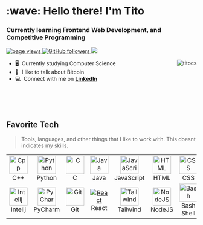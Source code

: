 <h1 align="left" id="hfn-title">:wave: Hello there! I'm Tito</h1>
<h3 align="left">Currently learning Frontend Web Development, and Competitive Programming</h3>

<p align="left">
  <a href="https://github.com/titocs/titocs">
    <img src="https://komarev.com/ghpvc/?username=titocs" alt="page views" />
  </a>
  <a href="https://github.com/titocs?tab=followers">
    <img alt="GitHub followers" src="https://img.shields.io/github/followers/titocs?color=green&logo=github">
  </a>
  <a href="https://twitter.com/intent/follow?screen_name=hfnnff&tw_p=followbutton">
    <img src="https://img.shields.io/twitter/follow/hfnnff?label=%40hfnnff&style=social">
  </a>
</p>

<a href="#hfn-title">
  <img src="https://github-readme-stats.vercel.app/api?username=titocs&show_icons=true&count_private=true&include_all_commits=true" alt="titocs" align="right" />
</a>

- 🖥️ &nbsp;Currently studying Computer Science
- :speech_balloon: &nbsp;I like to talk about Bitcoin
- :computer: &nbsp;Connect with me on **[LinkedIn]**

<br>
<br>
<br>

<h2 align="left" id="hfn-tech">Favorite Tech</h2>

> Tools, languages, and other things that I like to work with. This doesnt indicates my skills.

<table>
  <tr>
    <td align="center" width="96">
      <a href="https://devdocs.io/cpp/">
        <img src="https://github.com/abranhe/programming-languages-logos/blob/master/src/cpp/cpp_48x48.png" width="48" height="48" alt="Cpp" />
      </a>
      <br>C++
    </td>
    <td align="center" width="96">
      <a href="https://docs.python.org/3/">
        <img src="https://github.com/abranhe/programming-languages-logos/blob/master/src/python/python_48x48.png" width="48" height="48" alt="Python" />
      </a>
      <br>Python
    </td>
    <td align="center" width="96">
      <a href="https://devdocs.io/c/">
        <img src="https://github.com/abranhe/programming-languages-logos/blob/master/src/c/c_48x48.png" width="48" height="48" alt="C" />
      </a>
      <br>C
    </td>
    <td align="center" width="96">
      <a href="https://docs.oracle.com/en/java/">
        <img src="https://github.com/abranhe/programming-languages-logos/blob/master/src/java/java_48x48.png" width="48" height="48" alt="Java" />
      </a>
      <br>Java
    </td>
    <td align="center" width="96">
      <a href="https://developer.mozilla.org/en-US/docs/Web/JavaScript">
        <img src="https://github.com/abranhe/programming-languages-logos/blob/master/src/javascript/javascript_48x48.png" width="48" height="48" alt="JavaScript" />
      </a>
      <br>JavaScript
    </td>
    <td align="center" width="96">
      <a href="https://devdocs.io/html/">
        <img src="https://github.com/abranhe/programming-languages-logos/blob/master/src/html/html_48x48.png" width="48" height="48" alt="HTML" />
      </a>
      <br>HTML
    </td>
    <td align="center" width="96">
      <a href="https://devdocs.io/css/" >
        <img src="https://github.com/yurijserrano/Github-Profile-Readme-Logos/blob/master/others/css.svg" width="48" height="48" alt="CSS" />
      </a>
      <br>CSS
    </td>
    <td align="center" width="96">
      <a href="https://dev.mysql.com/doc/">
        <img src="https://github.com/yurijserrano/Github-Profile-Readme-Logos/blob/master/databases/mysql.svg" width="48" height="48" alt="MySQL" />
      </a>
      <br>MySQL
    </td>
    <td align="center" width="96">
      <a href="https://code.visualstudio.com/docs">
        <img src="https://github.com/yurijserrano/Github-Profile-Readme-Logos/blob/master/text%20editors/vscode.svg" width="48" height="48" alt="Sass" />
      </a>
      <br>VSCode
    </td>
  </tr>
  <tr>
    <td align="center" width="96"> 
      <a href="https://www.jetbrains.com/help/idea/documentation-tool-window.html" >
        <img src="https://github.com/yurijserrano/Github-Profile-Readme-Logos/blob/master/ides/intellij.svg" width="48" height="48" alt="Intelij" />
      </a>
      <br>Intelij
    </td>
    <td align="center" width="96">
      <a href="https://www.jetbrains.com/help/idea/documentation-tool-window.html" >
        <img src="https://github.com/yurijserrano/Github-Profile-Readme-Logos/blob/master/ides/pycharm.svg" width="48" height="48" alt="PyCharm" />
      </a>
      <br>PyCharm
    </td>
    <td align="center"  width="96">
      <a href="https://git-scm.com/doc">
        <img src="https://github.com/yurijserrano/Github-Profile-Readme-Logos/blob/master/others/git.svg" width="48" height="48" alt="Git" />
      </a>
      <br>Git
    </td>
    <td align="center"  width="96">
      <a href="https://reactjs.org/docs/getting-started.html">
        <img src="https://github.com/yurijserrano/Github-Profile-Readme-Logos/blob/master/frameworks/react.svg" alt="React" />
      </a>
      <br>React
    </td>
    <td align="center" width="96">
      <a href="https://tailwindcss.com/">
        <img src="https://upload.wikimedia.org/wikipedia/commons/thumb/d/d5/Tailwind_CSS_Logo.svg/512px-Tailwind_CSS_Logo.svg.png" width="48" height="48" alt="Tailwind" />
      </a>
      <br>Tailwind
    </td>
    <td align="center"  width="96">
      <a href="https://nodejs.org/en/docs/">
        <img src="https://github.com/yurijserrano/Github-Profile-Readme-Logos/blob/master/frameworks/nodejs.svg" width="48" height="48" alt="NodeJS" />
      </a>
      <br>NodeJS
    </td>
    <td align="center" width="96">
      <a href="https://www.gnu.org/savannah-checkouts/gnu/bash/manual/bash.html" >
        <img src="https://github.com/odb/official-bash-logo/blob/master/assets/Logos/Icons/PNG/48x48.png" width="48" height="48" alt="Bash Shell" />
      </a>
      <br>Bash Shell
    </td>
    <td align="center" width="96">
      <a href="https://sass-lang.com/documentation" >
        <img src="https://i.ibb.co/K0NjtzM/Sass-logo.png" width="48" height="48" alt="CodeIgniter" />
      </a>
      <br>SASS
    </td>
    <td align="center" width="96">
      <a href="https://jquery.com/" >
        <img src="https://ibb.co/n3DcP9j" width="48" height="48" alt="Heroku" />
      </a>
      <br>jQuery
    </td>
  </tr>
</table>

<!-- links -->
[linkedin]: https://www.linkedin.com/in/titocs/ "Tito LinkedIn"
